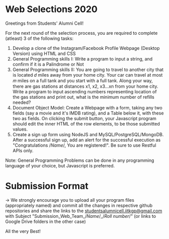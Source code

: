# Web Selections 2020
Greetings from Students' Alumni Cell! 

For the next round of the selection process, you are required to complete (atleast) 3 of the following tasks:

1. Develop a clone of the Instagram/Facebook Profile Webpage (Desktop Version) using HTML and CSS
2. General Programming skills I: Write a program to input a string, and confirm if it is a Palindrome or Not 
3. General Programming skills II: You are going to travel to another city that is located 𝑑 miles away from your home city. Your car can travel at most 𝑚 miles on a full tank and you start with a full tank. Along your way, there are gas stations at distances x1, x2, x3...xn from your home city. Write a program to input ascending numbers representing location of the gas stations and print out, what is the minimum number of refills needed?
4. Document Object Model: Create a Webpage with a form, taking any two fields (say a movie and it's IMDB rating), and a Table below it, with these two as fields. On clicking the submit button, your Javascript program should edit the inner HTML of the row elements, to be those submitted values. 
5. Create a sign up form using NodeJS and MySQL/PostgreSQL/MongoDB. After a successful sign up, add an alert for the successful execution as "Congratulations /*Name*/, You are registered!". Be sure to use Restful APIs only.

Note: General Programming Problems can be done in any programming language of your choice, but Javascript is preferred. 

# Submission Format
-> We strongly encourage you to upload all your program files (appropriately named) and commit all the changes in respective github repositories and share the links to the studentsalumnicell.iitkgp@gmail.com with Subject "Submission_Web_Team_/*Name*/_/*Roll number*/" 
(or links to Google Drive folders in the other case)

All the very Best! 
   

